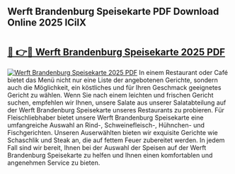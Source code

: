 ## Werft Brandenburg Speisekarte PDF Download Online 2025 lCilX

# <h2><a href="http://gc6ssmc.nevu.top/?p=Werft+Brandenburg+Speisekarte">🔗 👉🔴 Werft Brandenburg Speisekarte 2025 PDF</a></h2>

[![Werft Brandenburg Speisekarte 2025 PDF](https://i.imgur.com/dBaPXMq.png)](http://gc6ssmc.nevu.top/?p=Werft+Brandenburg+Speisekarte)
In einem Restaurant oder Café bietet das Menü nicht nur eine Liste der angebotenen Gerichte, sondern auch die Möglichkeit, ein köstliches und für Ihren Geschmack geeignetes Gericht zu wählen. Wenn Sie nach einem leichten und frischen Gericht suchen, empfehlen wir Ihnen, unsere Salate aus unserer Salatabteilung auf der Werft Brandenburg Speisekarte unseres Restaurants zu probieren. Für Fleischliebhaber bietet unsere Werft Brandenburg Speisekarte eine umfangreiche Auswahl an Rind-, Schweinefleisch-, Hühnchen- und Fischgerichten. Unseren Auserwählten bieten wir exquisite Gerichte wie Schaschlik und Steak an, die auf fettem Feuer zubereitet werden. In jedem Fall sind wir bereit, Ihnen bei der Auswahl der Speisen auf der Werft Brandenburg Speisekarte zu helfen und Ihnen einen komfortablen und angenehmen Service zu bieten.
